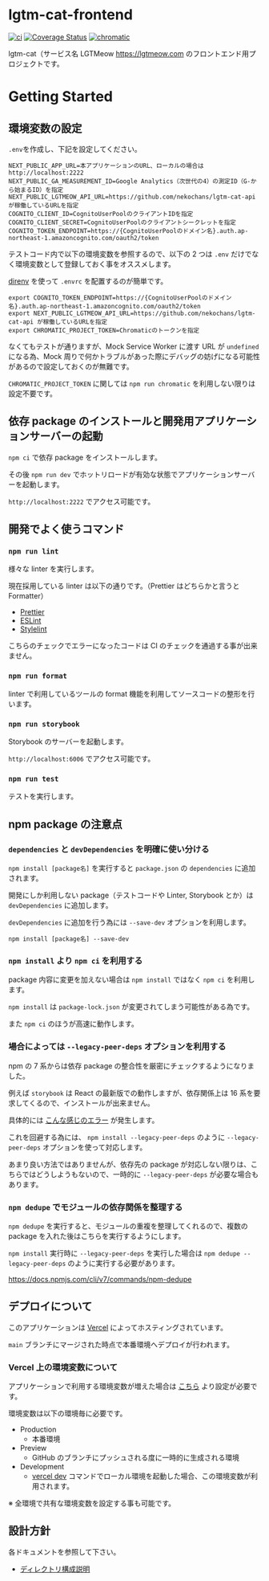 # lgtm-cat-frontend

[![ci](https://github.com/nekochans/lgtm-cat-frontend/actions/workflows/ci.yml/badge.svg)](https://github.com/nekochans/lgtm-cat-frontend/actions/workflows/ci.yml)
[![Coverage Status](https://coveralls.io/repos/github/nekochans/lgtm-cat-frontend/badge.svg?branch=main)](https://coveralls.io/github/nekochans/lgtm-cat-frontend?branch=main)
[![chromatic](https://github.com/nekochans/lgtm-cat-frontend/actions/workflows/chromatic.yml/badge.svg)](https://github.com/nekochans/lgtm-cat-frontend/actions/workflows/chromatic.yml)

lgtm-cat（サービス名 LGTMeow https://lgtmeow.com のフロントエンド用プロジェクトです。

# Getting Started

## 環境変数の設定

`.env`を作成し、下記を設定してください。

```
NEXT_PUBLIC_APP_URL=本アプリケーションのURL、ローカルの場合は http://localhost:2222
NEXT_PUBLIC_GA_MEASUREMENT_ID=Google Analytics（次世代の4）の測定ID（G-から始まるID）を指定
NEXT_PUBLIC_LGTMEOW_API_URL=https://github.com/nekochans/lgtm-cat-api が稼働しているURLを指定
COGNITO_CLIENT_ID=CognitoUserPoolのクライアントIDを指定
COGNITO_CLIENT_SECRET=CognitoUserPoolのクライアントシークレットを指定
COGNITO_TOKEN_ENDPOINT=https://{CognitoUserPoolのドメイン名}.auth.ap-northeast-1.amazoncognito.com/oauth2/token
```

テストコード内で以下の環境変数を参照するので、以下の 2 つは `.env` だけでなく環境変数として登録しておく事をオススメします。

[direnv](https://github.com/direnv/direnv) を使って `.envrc` を配置するのが簡単です。

```
export COGNITO_TOKEN_ENDPOINT=https://{CognitoUserPoolのドメイン名}.auth.ap-northeast-1.amazoncognito.com/oauth2/token
export NEXT_PUBLIC_LGTMEOW_API_URL=https://github.com/nekochans/lgtm-cat-api が稼働しているURLを指定
export CHROMATIC_PROJECT_TOKEN=Chromaticのトークンを指定
```

なくてもテストが通りますが、Mock Service Worker に渡す URL が `undefined` になる為、Mock 周りで何かトラブルがあった際にデバッグの妨げになる可能性があるので設定しておくのが無難です。

`CHROMATIC_PROJECT_TOKEN` に関しては `npm run chromatic` を利用しない限りは設定不要です。

## 依存 package のインストールと開発用アプリケーションサーバーの起動

`npm ci` で依存 package をインストールします。

その後 `npm run dev` でホットリロードが有効な状態でアプリケーションサーバーを起動します。

`http://localhost:2222` でアクセス可能です。

## 開発でよく使うコマンド

### `npm run lint`

様々な linter を実行します。

現在採用している linter は以下の通りです。（Prettier はどちらかと言うと Formatter）

- [Prettier](https://prettier.io/)
- [ESLint](https://eslint.org/)
- [Stylelint](https://stylelint.io/)

こちらのチェックでエラーになったコードは CI のチェックを通過する事が出来ません。

### `npm run format`

linter で利用しているツールの format 機能を利用してソースコードの整形を行います。

### `npm run storybook`

Storybook のサーバーを起動します。

`http://localhost:6006` でアクセス可能です。

### `npm run test`

テストを実行します。

## npm package の注意点

### `dependencies` と `devDependencies` を明確に使い分ける

`npm install [package名]` を実行すると `package.json` の `dependencies` に追加されます。

開発にしか利用しない package（テストコードや Linter, Storybook とか）は `devDependencies` に追加します。

`devDependencies` に追加を行う為には `--save-dev` オプションを利用します。

`npm install [package名] --save-dev`

### `npm install` より `npm ci` を利用する

package 内容に変更を加えない場合は `npm install` ではなく `npm ci` を利用します。

`npm install` は `package-lock.json` が変更されてしまう可能性がある為です。

また `npm ci` のほうが高速に動作します。

### 場合によっては `--legacy-peer-deps` オプションを利用する

npm の 7 系からは依存 package の整合性を厳密にチェックするようになりました。

例えば `storybook` は React の最新版での動作しますが、依存関係上は 16 系を要求してくるので、インストールが出来ません。

具体的には [こんな感じのエラー](https://github.com/nekochans/lgtm-cat-frontend/issues/87#issuecomment-864349773) が発生します。

これを回避する為には、 `npm install --legacy-peer-deps` のように `--legacy-peer-deps` オプションを使って対応します。

あまり良い方法ではありませんが、依存先の package が対応しない限りは、こちらではどうしようもないので、一時的に `--legacy-peer-deps` が必要な場合もあります。

### `npm dedupe` でモジュールの依存関係を整理する

`npm dedupe` を実行すると、モジュールの重複を整理してくれるので、複数の package を入れた後はこちらを実行するようにします。

`npm install` 実行時に `--legacy-peer-deps` を実行した場合は `npm dedupe --legacy-peer-deps` のように実行する必要があります。

https://docs.npmjs.com/cli/v7/commands/npm-dedupe

## デプロイについて

このアプリケーションは [Vercel](https://vercel.com) によってホスティングされています。

`main` ブランチにマージされた時点で本番環境へデプロイが行われます。

### Vercel 上の環境変数について

アプリケーションで利用する環境変数が増えた場合は [こちら](https://vercel.com/nekochans/lgtm-cat-frontend/settings/environment-variables) より設定が必要です。

環境変数は以下の環境毎に必要です。

- Production
  - 本番環境
- Preview
  - GitHub のブランチにプッシュされる度に一時的に生成される環境
- Development
  - [vercel dev](https://vercel.com/docs/cli#commands/dev) コマンドでローカル環境を起動した場合、この環境変数が利用されます。

※ 全環境で共有な環境変数を設定する事も可能です。

## 設計方針

各ドキュメントを参照して下さい。

- [ディレクトリ構成説明](https://github.com/nekochans/lgtm-cat-frontend/blob/main/src/README.md)
